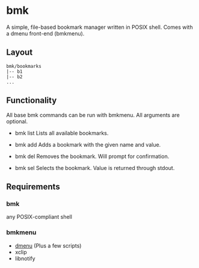 # bmk

  A simple, file-based bookmark manager written in POSIX shell.
Comes with a dmenu front-end (bmkmenu).

## Layout

```
bmk/bookmarks
|-- b1
|-- b2
...
```

## Functionality

  All base bmk commands can be run with bmkmenu.
  All arguments are optional.

* bmk list
  Lists all available bookmarks.

* bmk add <name> <value>
  Adds a bookmark with the given name and value.

* bmk del <name>
  Removes the bookmark. Will prompt for confirmation.

* bmk sel <name>
  Selects the bookmark. Value is returned through stdout.

## Requirements

### bmk
any POSIX-compliant shell

### bmkmenu
* [dmenu](\https://tools.suckless.org/dmenu) (Plus a few scripts)
* xclip
* libnotify
